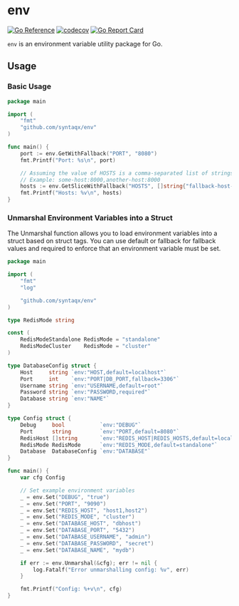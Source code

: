 # env

[![Go Reference](https://pkg.go.dev/badge/github.com/syntaqx/env.svg)](https://pkg.go.dev/github.com/syntaqx/env)
[![codecov](https://codecov.io/gh/syntaqx/env/graph/badge.svg?token=m4bBKy3UG3)](https://codecov.io/gh/syntaqx/env)
[![Go Report Card](https://goreportcard.com/badge/github.com/syntaqx/env)](https://goreportcard.com/report/github.com/syntaqx/env)

`env` is an environment variable utility package for Go.

## Usage

### Basic Usage

```go
package main

import (
    "fmt"
    "github.com/syntaqx/env"
)

func main() {
    port := env.GetWithFallback("PORT", "8080")
    fmt.Printf("Port: %s\n", port)

    // Assuming the value of HOSTS is a comma-separated list of strings
    // Example: some-host:8000,another-host:8000
    hosts := env.GetSliceWithFallback("HOSTS", []string{"fallback-host-1:8000", "fallback-host-2:8000"})
    fmt.Printf("Hosts: %v\n", hosts)
}
```

### Unmarshal Environment Variables into a Struct

The Unmarshal function allows you to load environment variables into a struct
based on struct tags. You can use default or fallback for fallback values and
required to enforce that an environment variable must be set.

```go
package main

import (
    "fmt"
    "log"

    "github.com/syntaqx/env"
)

type RedisMode string

const (
    RedisModeStandalone RedisMode = "standalone"
    RedisModeCluster    RedisMode = "cluster"
)

type DatabaseConfig struct {
    Host     string `env:"HOST,default=localhost"`
    Port     int    `env:"PORT|DB_PORT,fallback=3306"`
    Username string `env:"USERNAME,default=root"`
    Password string `env:"PASSWORD,required"`
    Database string `env:"NAME"`
}

type Config struct {
    Debug     bool           `env:"DEBUG"`
    Port      string         `env:"PORT,default=8080"`
    RedisHost []string       `env:"REDIS_HOST|REDIS_HOSTS,default=localhost:6379"`
    RedisMode RedisMode      `env:"REDIS_MODE,default=standalone"`
    Database  DatabaseConfig `env:"DATABASE"`
}

func main() {
    var cfg Config

    // Set example environment variables
    _ = env.Set("DEBUG", "true")
    _ = env.Set("PORT", "9090")
    _ = env.Set("REDIS_HOST", "host1,host2")
    _ = env.Set("REDIS_MODE", "cluster")
    _ = env.Set("DATABASE_HOST", "dbhost")
    _ = env.Set("DATABASE_PORT", "5432")
    _ = env.Set("DATABASE_USERNAME", "admin")
    _ = env.Set("DATABASE_PASSWORD", "secret")
    _ = env.Set("DATABASE_NAME", "mydb")

    if err := env.Unmarshal(&cfg); err != nil {
        log.Fatalf("Error unmarshalling config: %v", err)
    }

    fmt.Printf("Config: %+v\n", cfg)
}
```
